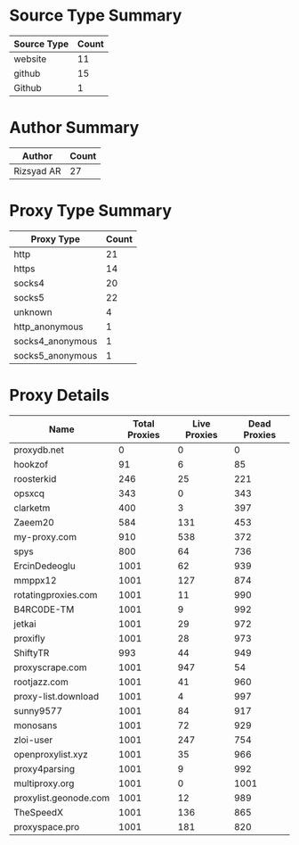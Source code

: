 # Source Type Summary

| Source Type | Count |
|-------------|-------|
| website | 11 |
| github | 15 |
| Github | 1 |


# Author Summary

| Author | Count |
|--------|-------|
| Rizsyad AR | 27 |


# Proxy Type Summary

| Proxy Type | Count |
|------------|-------|
| http | 21 |
| https | 14 |
| socks4 | 20 |
| socks5 | 22 |
| unknown | 4 |
| http_anonymous | 1 |
| socks4_anonymous | 1 |
| socks5_anonymous | 1 |


# Proxy Details

| Name | Total Proxies | Live Proxies | Dead Proxies |
|------|---------------|--------------|---------------|
| proxydb.net | 0 | 0 | 0 |
| hookzof | 91 | 6 | 85 |
| roosterkid | 246 | 25 | 221 |
| opsxcq | 343 | 0 | 343 |
| clarketm | 400 | 3 | 397 |
| Zaeem20 | 584 | 131 | 453 |
| my-proxy.com | 910 | 538 | 372 |
| spys | 800 | 64 | 736 |
| ErcinDedeoglu | 1001 | 62 | 939 |
| mmppx12 | 1001 | 127 | 874 |
| rotatingproxies.com | 1001 | 11 | 990 |
| B4RC0DE-TM | 1001 | 9 | 992 |
| jetkai | 1001 | 29 | 972 |
| proxifly | 1001 | 28 | 973 |
| ShiftyTR | 993 | 44 | 949 |
| proxyscrape.com | 1001 | 947 | 54 |
| rootjazz.com | 1001 | 41 | 960 |
| proxy-list.download | 1001 | 4 | 997 |
| sunny9577 | 1001 | 84 | 917 |
| monosans | 1001 | 72 | 929 |
| zloi-user | 1001 | 247 | 754 |
| openproxylist.xyz | 1001 | 35 | 966 |
| proxy4parsing | 1001 | 9 | 992 |
| multiproxy.org | 1001 | 0 | 1001 |
| proxylist.geonode.com | 1001 | 12 | 989 |
| TheSpeedX | 1001 | 136 | 865 |
| proxyspace.pro | 1001 | 181 | 820 |
